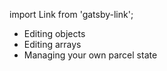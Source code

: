 import Link from 'gatsby-link';

* <Link to="/examples/editing-objects">Editing objects</Link>
* <Link to="/examples/editing-arrays">Editing arrays</Link>
* <Link to="/examples/managing-your-own-parcel-state">Managing your own parcel state</Link>
